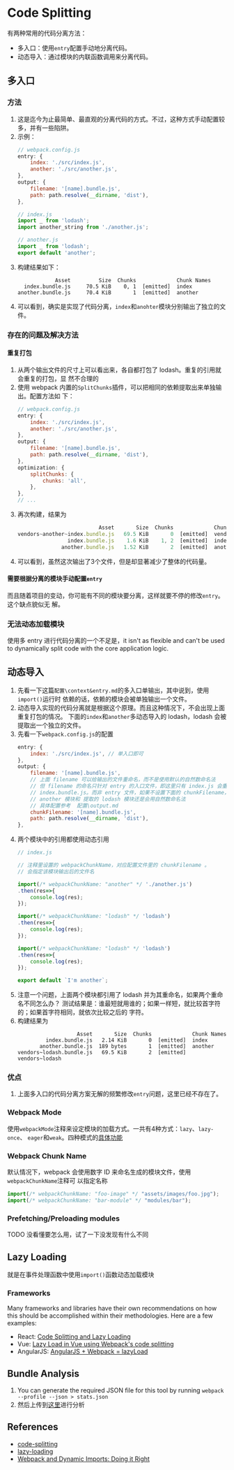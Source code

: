 # Code Splitting

有两种常用的代码分离方法：
* 多入口：使用`entry`配置手动地分离代码。
* 动态导入：通过模块的内联函数调用来分离代码。


## 多入口
### 方法
1. 这是迄今为止最简单、最直观的分离代码的方式。不过，这种方式手动配置较多，并有一些陷阱。
2. 示例：
    ```js
    // webpack.config.js
    entry: {
        index: './src/index.js',
        another: './src/another.js',
    },
    output: {
        filename: '[name].bundle.js',
        path: path.resolve(__dirname, 'dist'),
    },
    ```
    ```js
    // index.js
    import _ from 'lodash';
    import another_string from './another.js';
    ```
    ```js
    // another.js
    import _ from 'lodash';
    export default 'another';
    ```
3. 构建结果如下：
    ```shell
                Asset         Size  Chunks             Chunk Names
      index.bundle.js     70.5 KiB    0, 1  [emitted]  index
    another.bundle.js     70.4 KiB       1  [emitted]  another
    ```
4. 可以看到，确实是实现了代码分离，`index`和`anohter`模块分别输出了独立的文件。

### 存在的问题及解决方法
#### 重复打包
1. 从两个输出文件的尺寸上可以看出来，各自都打包了 lodash。重复的引用就会重复的打包，显
然不合理的
2. 使用 webpack 内置的`SplitChunks`插件，可以把相同的依赖提取出来单独输出。配置方法如
下：
    ```js
    // webpack.config.js
    entry: {
        index: './src/index.js',
        another: './src/another.js',
    },
    output: {
        filename: '[name].bundle.js',
        path: path.resolve(__dirname, 'dist'),
    },
    optimization: {
        splitChunks: {
            chunks: 'all',
        },
    },
    // ...
    ```
3. 再次构建，结果为
    ```js
                              Asset       Size  Chunks             Chunk Names
    vendors~another~index.bundle.js   69.5 KiB       0  [emitted]  vendors~another~index
                    index.bundle.js    1.6 KiB    1, 2  [emitted]  index
                  another.bundle.js   1.52 KiB       2  [emitted]  another
    ```
4. 可以看到，虽然这次输出了3个文件，但是却显著减少了整体的代码量。

#### 需要根据分离的模块手动配置`entry`
而且随着项目的变动，你可能有不同的模块要分离，这样就要不停的修改`entry`。这个缺点貌似无
解。



### 无法动态加载模块
使用多 entry 进行代码分离的一个不足是，it isn't as flexible and can't be used to
dynamically split code with the core application logic.




## 动态导入
1. 先看一下这篇`配置\context&entry.md`的多入口单输出，其中说到，使用`import()`运行时
依赖的话，依赖的模块会被单独输出一个文件。
2. 动态导入实现的代码分离就是根据这个原理。而且这种情况下，不会出现上面重复打包的情况。
下面的`index`和`another`多动态导入的 lodash，lodash 会被提取出一个独立的文件。
3. 先看一下`webpack.config.js`的配置
    ```js
    entry: {
        index: './src/index.js', // 单入口即可
    },
    output: {
        filename: '[name].bundle.js',
        // 上面 filename 可以给输出的文件重命名，而不是使用默认的自然数命名法
        // 但 filename 的命名只针对 entry 的入口文件，即这里只有 index.js 会重命名为
        // index.bundle.js。而非 entry 文件，如果不设置下面的 chunkFilename，输出的
        // another 模块和 提取的 lodash 模块还是会用自然数命名法
        // 具体配置参考  配置\output.md
        chunkFilename: '[name].bundle.js',
        path: path.resolve(__dirname, 'dist'),
    },
    ```
4. 两个模块中的引用都使用动态引用
    ```js
    // index.js

    // 注释里设置的 webpackChunkName，对应配置文件里的 chunkFilename 。
    // 会指定该模块输出后的文件名

    import(/* webpackChunkName: "another" */ './another.js')
    .then(res=>{
        console.log(res);
    });

    import(/* webpackChunkName: "lodash" */ 'lodash')
    .then(res=>{
        console.log(res);
    });
    ```
    ```js
    import(/* webpackChunkName: "lodash" */ 'lodash')
    .then(res=>{
        console.log(res);
    });

    export default `I'm another`;
    ```
5. 注意一个问题，上面两个模块都引用了 lodash 并为其重命名，如果两个重命名不同怎么办？
测试结果是：谁最短就用谁的；如果一样短，就比较首字符的；如果首字符相同，就依次比较之后的
字符。
6. 构建结果为
    ```shell
                       Asset       Size  Chunks             Chunk Names
             index.bundle.js   2.14 KiB       0  [emitted]  index
           another.bundle.js  189 bytes       1  [emitted]  another
    vendors~lodash.bundle.js   69.5 KiB       2  [emitted]  vendors~lodash
    ```


### 优点
1. 上面多入口的代码分离方案无解的频繁修改`entry`问题，这里已经不存在了。



### Webpack Mode
使用`webpackMode`注释来设定模块的加载方式。一共有4种方式：`lazy`、`lazy-once`、
`eager`和`weak`。四种模式的[具体功能](https://webpack.js.org/api/module-methods/#import-)

### Webpack Chunk Name
默认情况下，webpack 会使用数字 ID 来命名生成的模块文件，使用`webpackChunkName`注释可
以指定名称
```js
import(/* webpackChunkName: "foo-image" */ "assets/images/foo.jpg");
import(/* webpackChunkName: "bar-module" */ "modules/bar");
```

### Prefetching/Preloading modules
TODO 没看懂要怎么用，试了一下没发现有什么不同


## Lazy Loading
就是在事件处理函数中使用`import()`函数动态加载模块

### Frameworks
Many frameworks and libraries have their own recommendations on how this should
be accomplished within their methodologies. Here are a few examples:
* React: [Code Splitting and Lazy Loading](https://reacttraining.com/react-router/web/guides/code-splitting)
* Vue: [Lazy Load in Vue using Webpack's code splitting](https://alexjoverm.github.io/2017/07/16/Lazy-load-in-Vue-using-Webpack-s-code-splitting/)
* AngularJS: [AngularJS + Webpack = lazyLoad](https://medium.com/@var_bin/angularjs-webpack-lazyload-bb7977f390dd)


## Bundle Analysis
1. You can generate the required JSON file for this tool by running
`webpack --profile --json > stats.json`
2. 然后上传到[这里](https://webpack.github.io/analyse/)进行分析


## References
* [code-splitting](https://www.webpackjs.com/guides/code-splitting/)
* [lazy-loading](https://webpack.js.org/guides/lazy-loading/)
* [Webpack and Dynamic Imports: Doing it Right](https://medium.com/front-end-hacking/webpack-and-dynamic-imports-doing-it-right-72549ff49234)
